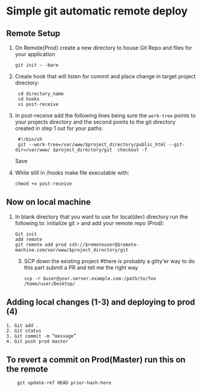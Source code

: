 # Simple git automatic remote deploy



## Remote Setup 

1. On Remote(Prod) create a new directory to house Git Repo and files for your application

    `git init — -bare`
    

2. Create hook that will listen for commit and place change in target project directory:

        cd directory_name
        cd hooks
        vi post-receive


3. In post-receive add the following lines being sure the `work-tree` points to your projects directory and the second points to the git directory created in step 1 out for your paths: 
	
        #!/bin/sh
        git --work-tree=/var/www/$project_directory/public_html --git-dir=/var/www/	$project_directory/git 	checkout -f


	Save

4. While still in /hooks make file executable with:

	`chmod +x post-receive`

## Now on local machine

 1. In blank directory that you want to use for local(dev) directory run the following to: initialize git > and add your remote repo (Prod):

        Git init 
    	add remote 
        git remote add prod ssh://$remoteuser@$remote-machine.com/var/www/$project_directory/git
	
     3. SCP down the existing project #there is probably a gitty'er way to do this part submit a PR and tell me the right way

    		scp -r $user@your.server.example.com:/path/to/foo /home/user/Desktop/

## Adding local changes (1-3) and deploying to prod (4)

	1. Git add . 
	2. Git status 
	3. Git commit -m “message”
	4. Git push prod master
	
	
## To revert a commit on Prod(Master) run this on the remote

        git update-ref HEAD prior-hash-here

  
  
 
